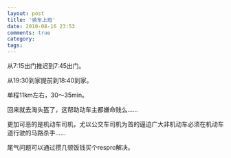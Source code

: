 ```yaml
---
layout: post
title: '骑车上班'
date: 2010-08-16 23:53
comments: true
category: 
tags:
---
```

    

从7:15出门推迟到7:45出门。

从19:30到家提前到18:40到家。

单程11km左右，30～35min。

回来就去淘头盔了，这帮助动车主都嫌命贱么……

更加可恶的是机动车司机，尤以公交车司机为首的逼迫广大非机动车必须在机动车道行驶的马路杀手……

尾气问题可以通过攒几顿饭钱买个respro解决。
